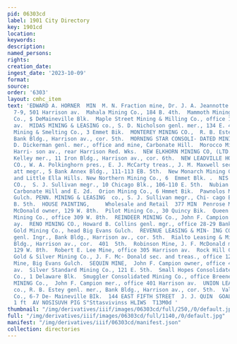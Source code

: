 ```yaml
---
pid: 06303cd
label: 1901 City Directory
key: 1901cd
location: 
keywords: 
description: 
named_persons: 
rights: 
creation_date: 
ingest_date: '2023-10-09'
format: 
source: 
order: '6303'
layout: cmhc_item
text: 'EDWARD A. HORNER  MIN  M. N. Fraction mine, Dr. J. A. Jeannotte mer., office
  7-9, 501 Harrison av.  Mahala Mining Co., 184 B. 4th.  Mammoth Mining & Milling
  Co., $ DeMaineville Blk.  Maple Street Mining & Milling Co., office 101 Harrison
  av.  MIDAS MINING & LEASING co., S. D. Nicholson genl. mer., 134 E. 4th.  Mikado
  Mining & Smelting Co., 3 Emmet Bik.  MONTEREY MINING CO.,  R. B. Estey genl. mgr.,
  Bank Bldg., Harrison av., cor. 5th.  MORNING STAR CONSOLI- DATED MINING CO., B.
  D. Dickerman genl. mer., office and mine, Carbonate Hill.  Morocco Mining Co., foot
  Harri- son av., rear Harrison Red. Wks.  NEW ELKHORN MINING CO, (LTD.), Walter S.
  Kelley mer., 11 Iron Bldg., Harrison av., cor. 6th.  NEW LEADVILLE HOME MIN- ING
  CO., W. A. Polkinghorn pres., E. J. McCarty treas., J. M. Maxwell sec., Andrew Dy-
  att megr., 5 Bank Annex Bldg., 111-113 EB. 5th.  New Monarch Mining Co., Breece
  and Little Ella Hills. New Northern Mining Co., 6  Emmet Blk. .  NIS!I PRIUS LEASING
  CO.,  S. J. Sullivan megr., 10 Chicago Blk., 106-110 E. 5th.  Nubian Mining Co.,
  Carbonate Hill and E. 2d.  Orion Mining Co., 6 Hmmet Bik.  Pawnolos Mines, Big Evans
  Gulch. PENN. MINING & LEASING  co., S. J. Sullivan megr., Chi- cago BIk., 106-110
  B. 5th.  HOUSE PAINTING,     Wholesale and Retail  377 MIN  Penrose Mine, J. F.
  McDonald owner, 129 W. 8th.  Pilot Mining Co., 30 Quincy Bik.  Queen Consolidated
  Mining Co., office 309 W. 8th.  REINDEER MINING Co., John F. Campion mer., Harrison
  ay.  RENO MINING CO., Howard B. Collins genl. mgr., office 28-29 Bank Annex Bldg.  Resurrection
  Gold Mining Co., head Big Evans Gulch.  REVENUE LEASING & MIN- ING CO., R. B. Estey
  genl. Ingr., Bank Bldg., Harrison av., cor. 5th.  Rialto Leasing & Mining Co., Bank
  Bldg., Harrison av., cor.  401  5th.  Robinson Mine, J. F. McDonald mer., office
  129 W. 8th.  Robert E. Lee Mine, office 305 Harrison av.  Rock Hill Consolidated
  Gold & Silver Mining Co., J. F. Mc- Donald sec. and treas., office 129 W. 8th.  Sedalia
  Mine, Big Evans Gulch.  SEQUIN MINE,  John F. Campion owner, office 401 Harrison
  av.  Silver Standard Mining Co., 121 E. 5th.  Small Hopes Consolidated Min- ing
  Co., 1 Delaware Blk.  Smuggler Consolidated Mining Co., office Breene Blk.  STAG
  MINING Co.,  John F. Campion mer., office 401 Harrison av.  UNION LEASING & MINING
  co., R. B. Estey genl. mer., Bank Bldg., Harrison av., cor. 5th.  Valentine Mining
  Co., 6-7 De- Maineville BIk.  144 EAST FIFTH STREET  J. J. QUIN  GOAL sat inn tg,
  1 ft  AV NOSISUVH PIG S"Sttasvivinss HLIWS  T13M0d '
thumbnail: "/img/derivatives/iiif/images/06303cd/full/250,/0/default.jpg"
full: "/img/derivatives/iiif/images/06303cd/full/1140,/0/default.jpg"
manifest: "/img/derivatives/iiif/06303cd/manifest.json"
collection: directories
---
```

